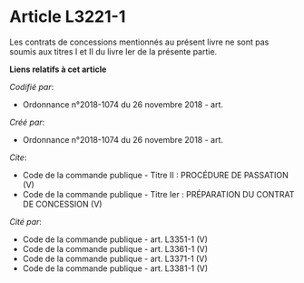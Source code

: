 # Article L3221-1

Les contrats de concessions mentionnés au présent livre ne sont pas soumis aux titres I et II du livre Ier de la présente
partie.

**Liens relatifs à cet article**

_Codifié par_:

  - Ordonnance n°2018-1074 du 26 novembre 2018 - art.

_Créé par_:

  - Ordonnance n°2018-1074 du 26 novembre 2018 - art.

_Cite_:

  - Code de la commande publique -  Titre II : PROCÉDURE DE PASSATION (V)
  - Code de la commande publique -  Titre Ier : PRÉPARATION DU CONTRAT DE CONCESSION (V)

_Cité par_:

  - Code de la commande publique - art. L3351-1 (V)
  - Code de la commande publique - art. L3361-1 (V)
  - Code de la commande publique - art. L3371-1 (V)
  - Code de la commande publique - art. L3381-1 (V)

